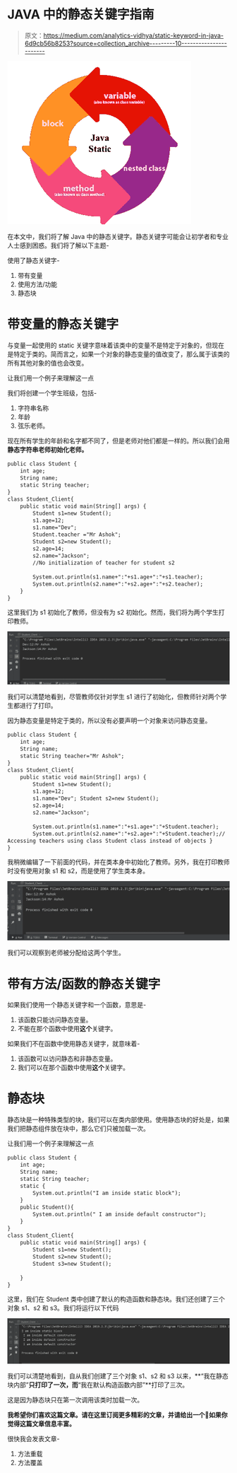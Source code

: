# JAVA 中的静态关键字指南

> 原文：<https://medium.com/analytics-vidhya/static-keyword-in-java-6d9cb56b8253?source=collection_archive---------10----------------------->

![](img/9cd834aaf51e22adc513674f595cb5a3.png)

在本文中，我们将了解 Java 中的静态关键字。静态关键字可能会让初学者和专业人士感到困惑。我们将了解以下主题-

使用了静态关键字-

1.  带有变量
2.  使用方法/功能
3.  静态块

# 带变量的静态关键字

与变量一起使用的 static 关键字意味着该类中的变量不是特定于对象的，但现在是特定于类的。简而言之，如果一个对象的静态变量的值改变了，那么属于该类的所有其他对象的值也会改变。

让我们用一个例子来理解这一点

我们将创建一个学生班级，包括-

1.  字符串名称
2.  年龄
3.  弦乐老师。

现在所有学生的年龄和名字都不同了，但是老师对他们都是一样的。所以我们会用**静态字符串老师初始化老师。**

```
public class Student {
    int age;
    String name;
    static String teacher;
}
class Student_Client{
    public static void main(String[] args) {
        Student s1=new Student();
        s1.age=12;
        s1.name="Dev";
        Student.teacher ="Mr Ashok";
        Student s2=new Student();
        s2.age=14;
        s2.name="Jackson";
        //No initialization of teacher for student s2

        System.out.println(s1.name+":"+s1.age+":"+s1.teacher);
        System.out.println(s2.name+":"+s2.age+":"+s2.teacher);
    }
}
```

这里我们为 s1 初始化了教师，但没有为 s2 初始化。然而，我们将为两个学生打印教师。

![](img/4a0b5767afad6104d7ae14391e52a331.png)

我们可以清楚地看到，尽管教师仅针对学生 s1 进行了初始化，但教师针对两个学生都进行了打印。

因为静态变量是特定于类的，所以没有必要声明一个对象来访问静态变量。

```
public class Student {
    int age;
    String name;
    static String teacher="Mr Ashok";
}
class Student_Client{
    public static void main(String[] args) {
        Student s1=new Student();
        s1.age=12;
        s1.name="Dev"; Student s2=new Student();
        s2.age=14;
        s2.name="Jackson";

        System.out.println(s1.name+":"+s1.age+":"+Student.teacher);
        System.out.println(s2.name+":"+s2.age+":"+Student.teacher);// Accessing teachers using class Student class instead of objects }
}
```

我稍微编辑了一下前面的代码，并在类本身中初始化了教师。另外，我在打印教师时没有使用对象 s1 和 s2，而是使用了学生类本身。

![](img/99bda5efebd13b63c93c3709af0a3582.png)

我们可以观察到老师被分配给这两个学生。

# 带有方法/函数的静态关键字

如果我们使用一个静态关键字和一个函数，意思是-

1.  该函数只能访问静态变量。
2.  不能在那个函数中使用**这个**关键字。

如果我们不在函数中使用静态关键字，就意味着-

1.  该函数可以访问静态和非静态变量。
2.  我们可以在那个函数中使用**这个**关键字。

# 静态块

静态块是一种特殊类型的块，我们可以在类内部使用。使用静态块的好处是，如果我们把静态组件放在块中，那么它们只被加载一次。

让我们用一个例子来理解这一点

```
public class Student {
    int age;
    String name;
    static String teacher;
    static {
        System.out.println("I am inside static block");
    }
    public Student(){
        System.out.println(" I am inside default constructor");
    }
}
class Student_Client{
    public static void main(String[] args) {
        Student s1=new Student();
        Student s2=new Student();
        Student s3=new Student();

    }
}
```

这里，我们在 Student 类中创建了默认的构造函数和静态块。我们还创建了三个对象 s1、s2 和 s3。我们将运行以下代码

![](img/68c89f383f7fa80ef261826930031e99.png)

我们可以清楚地看到，自从我们创建了三个对象 s1、s2 和 s3 以来，**“我在静态块内部”**只打印了一次，而**“我在默认构造函数内部”**打印了三次。

这是因为静态块只在第一次调用该类时加载一次。

**我希望你们喜欢这篇文章。请在这里订阅更多精彩的文章，并请给出一个👏如果你觉得这篇文章信息丰富。**

很快我会发表文章-

1.  方法重载
2.  方法覆盖